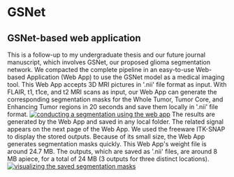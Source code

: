 # GSNet

## GSNet-based web application
This is a follow-up to my undergraduate thesis and our future journal manuscript, which involves GSNet, our proposed glioma segmentation network. 
We compacted the complete pipeline in an easy-to-use Web-based Application (Web App) to use the GSNet model as a medical imaging tool. This Web App accepts 3D MRI pictures in '.nii' file format as input. With FLAIR, t1, t1ce, and t2 MRI scans as input, our Web App can generate the corresponding segmentation masks for the Whole Tumor, Tumor Core, and Enhancing Tumor regions in 20 seconds and save them locally in '.nii' file format.
[![conducting a segmentation using the web app](https://img.youtube.com/vi/5vl5Yezn6C0/maxresdefault.jpg)](https://www.youtube.com/watch?v=5vl5Yezn6C0)
The results are generated by the Web App and saved in any local folder. The related signal appears on the next page of the Web App. We used the freeware ITK-SNAP to display the stored outputs. Because of its small size, the Web App generates segmentation masks quickly. This Web App's weight file is around 24.7 MB. The outputs, which are saved as '.nii' files, are around 8 MB apiece, for a total of 24 MB (3 outputs for three distinct locations).
[![visualizing the saved segmentation masks](https://img.youtube.com/vi/U09Ur23ldjM/maxresdefault.jpg)](https://www.youtube.com/watch?v=U09Ur23ldjM)

